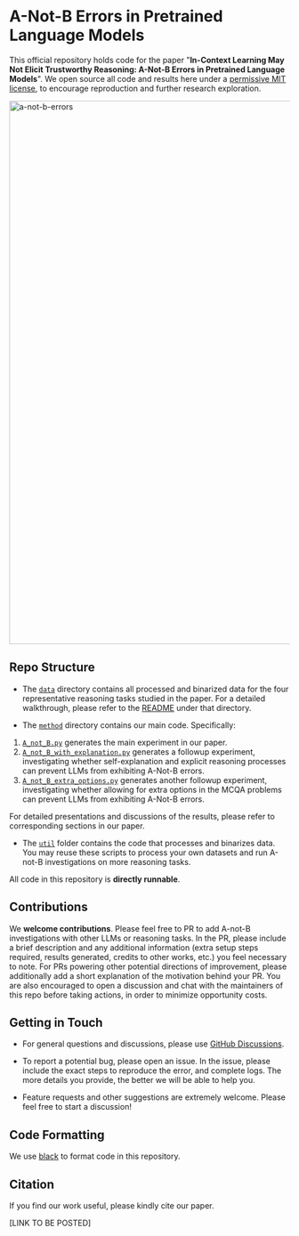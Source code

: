 # A-Not-B Errors in Pretrained Language Models

This official repository holds code for the paper "**In-Context Learning May Not Elicit Trustworthy Reasoning: A-Not-B Errors in Pretrained Language Models**". We open source all code and results here under a [permissive MIT license](LICENSE), to encourage reproduction and further research exploration.

<img width="977" alt="a-not-b-errors" src="https://github.com/user-attachments/assets/23911dc5-f8c8-453f-b999-12b4727ab558">

## Repo Structure

* The [`data`](data) directory contains all processed and binarized data for the four representative reasoning tasks studied in the paper. For a detailed walkthrough, please refer to the [README](data/README.md) under that directory.

* The [`method`](method) directory contains our main code. Specifically:

1) [`A_not_B.py`](method/A_not_B.py) generates the main experiment in our paper.
2) [`A_not_B_with_explanation.py`](method/A_not_B_with_explanation.py) generates a followup experiment, investigating whether self-explanation and explicit reasoning processes can prevent LLMs from exhibiting A-Not-B errors.
3) [`A_not_B_extra_options.py`](method/A_not_B_extra_options.py) generates another followup experiment, investigating whether allowing for extra options in the MCQA problems can prevent LLMs from exhibiting A-Not-B errors.

For detailed presentations and discussions of the results, please refer to corresponding sections in our paper.

* The [`util`](util) folder contains the code that processes and binarizes data. You may reuse these scripts to process your own datasets and run A-not-B investigations on more reasoning tasks.

All code in this repository is **directly runnable**.

## Contributions

We **welcome contributions**. Please feel free to PR to add A-not-B investigations with other LLMs or reasoning tasks. In the PR, please include a brief description and any additional information (extra setup steps required, results generated, credits to other works, etc.) you feel necessary to note. For PRs powering other potential directions of improvement, please additionally add a short explanation of the motivation behind your PR. You are also encouraged to open a discussion and chat with the maintainers of this repo before taking actions, in order to minimize opportunity costs.

## Getting in Touch

* For general questions and discussions, please use [GitHub Discussions](https://github.com/lean-dojo/LeanCopilot/discussions). 

* To report a potential bug, please open an issue. In the issue, please include the exact steps to reproduce the error, and complete logs. The more details you provide, the better we will be able to help you.

* Feature requests and other suggestions are extremely welcome. Please feel free to start a discussion!

## Code Formatting

We use [black](https://github.com/psf/black) to format code in this repository.

## Citation

If you find our work useful, please kindly cite our paper.

[LINK TO BE POSTED]
